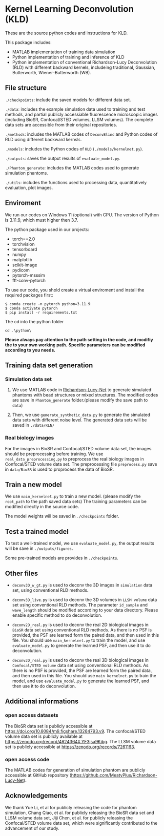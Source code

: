 # Kernel Learning Deconvolution (KLD)

These are the source python codes and instructions for KLD.

This package includes:
- MATLAB implementation of training data simulation
- Python implementation of training and inference of KLD
- Python implementation of conventional Richardson-Lucy Deconvolution (RLD) with different backward kernels, includeing traditional, Gaussian, Butterworth, Wiener-Butterworth (WB).

## File structure
`./checkpoints`: include the saved models for different data set.

`./data`: includes the example simulation data used to training and test methods, and partial publicly accessiable fluorescence microscopic images (including BioSR, Confocal/STED volumes, LLSM volumes). The complete data sets are accessible from their original repositories.

`./methods`: includes the MATLAB codes of `DeconvBlind` and Python codes of RLD using different backward kernsls.

`./models`: includes the Python codes of `KLD` (`./models/kernelnet.py`). 

`./outputs`: saves the output results of `evaluate_model.py`.

`./Phantom_generate`: includes the MATLAB codes used to generate simulation phantoms.

`./utils`: includes the functions used to processing data, quantitatively evaluation, plot images.


## Enviroment
We run our codes on Windows 11 (optional) with CPU. The version of Python is 3.11.9, which must higher then 3.7.

The python package used in our projects:
- torch==2.0
- torchvision
- tensorboard
- numpy
- matplotlib
- scikit-image
- pydicom
- pytorch-msssim
- fft-conv-pytorch

To use our code, you shold create a virtual enviroment and install the required packages first:

```
$ conda create -n pytorch python=3.11.9 
$ conda activate pytorch
$ pip install -r requirements.txt
```
The cd into the python folder

```
cd .\python\
```

**Please always pay attention to the path setting in the code, and modifiy the to your own working path.**
**Specific parameters can be modified according to you needs.**

## Training data set generation
### Simulation data set
1. We use MATLAB code in [Richardson-Lucy-Net](https://github.com/MeatyPlus/Richardson-Lucy-Net/tree/main/Phantom_generate) to generate simulated phantoms with bead structures or mixed structures. The modified codes are save in `Phantom_generate` folder.(please modify the save path to `data`)

2. Then, we use `generate_synthetic_data.py` to generate the simulated data sets with different noise level. The generated data sets will be saved in `./data/RLN/`

### Real biology images
For the images in BioSR and Confocal/STED volume data set, the images should be preprocessing before training. 
We use `real_data_preprocessing.py` to preprocess the real biology images in Confocal/STED volume data set.
The preprocessing file `preprocess.py` save in `data/BioSR` is used to proprocess the data of BioSR. 

## Train a new model
We use `main_kernelnet.py` to train a new model. (please modify the `root_path` to the path saved data sets) The training parameters can be modified directly in the source code.

The model weights will be saved in `./checkpoints` folder.

## Test a trained model
To test a well-trained model, we use `evaluate_model.py`, the output results will be save in `./outputs/figures`.

Some pre-trained models are provides in `./checkpoints`.

## Other files
- `deconv3D_w_gt.py` is used to deconv the 3D images in `simulation` data set, using conventional RLD methods.

- `deconv3D_live.py` is used to deconv the 3D volumes in `LLSM volume` data set using conventional RLD methods. The parameter `id_sample` and `wave_length` should be modified according to your data directory. Please enable specific method to do deconvolution.

- `deconv2D_real.py` is used to deconv the real 2D biological images in `BioSR` data set using conventional RLD methods. As there is no PSF is provided, the PSF are learned form the paired data, and then used in this file. You should use `main_kernelnet.py` to train the model, and use `evaluate_model.py` to generate the learned PSF, and then use it to do deconvolution.

- `deconv3D_real.py` is used to deconv the real 3D biological images in `Confocal/STED volume` data set using conventional RLD methods. As there is no PSF is provided, the PSF are learned form the paired data, and then used in this file. You should use `main_kernelnet.py` to train the model, and use `evaluate_model.py` to generate the learned PSF, and then use it to do deconvolution.

## Additional informations
### open access datasets
The BioSR data set is publicly accessible at https://doi.org/10.6084/m9.figshare.13264793.v9. The confocal/STED volume data set is publicly available at https://zenodo.org/record/4624364#.YF3jsa9Kibg. The LLSM volume data set is publicly accessible at https://zenodo.org/records/7261163.

### open access code
The MATLAB codes for generation of simulation phantom are publicly accessible at GitHub repository (https://github.com/MeatyPlus/Richardson-Lucy-Net).

## Acknowledgements
We thank Yue Li, et al for publicly releasing the code for phantom simulation, Chang Qiao, et al. for publicly releasing the BioSR data set and LLSM volume data set, Jiji Chen, et al. for publicly releasing the Confocal/STED volume data set, which were significantly contributed to the advancement of our study.
















